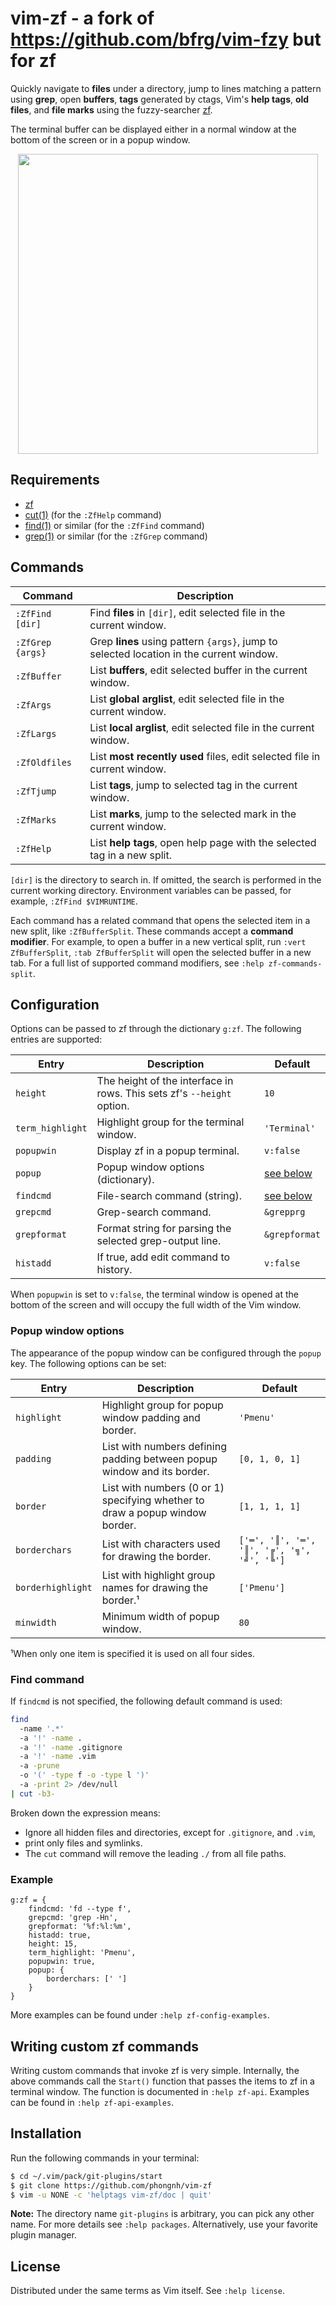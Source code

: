 # vim-zf - a fork of https://github.com/bfrg/vim-fzy but for zf

Quickly navigate to **files** under a directory, jump to lines matching a
pattern using **grep**, open **buffers**, **tags** generated by ctags, Vim's
**help tags**, **old files**, and **file marks** using the fuzzy-searcher
[zf][zf].

The terminal buffer can be displayed either in a normal window at the bottom
of the screen or in a popup window.

<dl>
  <p align="center">
  <a href="https://asciinema.org/a/666835">
    <img src="https://asciinema.org/a/666835.png" width="480">
  </a>
  </p>
</dl>


## Requirements

- [zf][zf]
- [cut(1)][cut] (for the `:ZfHelp` command)
- [find(1)][find] or similar (for the `:ZfFind` command)
- [grep(1)][grep] or similar (for the `:ZfGrep` command)


## Commands

| Command          | Description                                                                         |
| ---------------- | ----------------------------------------------------------------------------------- |
| `:ZfFind [dir]`  | Find **files** in `[dir]`, edit selected file in the current window.                    |
| `:ZfGrep {args}` | Grep **lines** using pattern `{args}`, jump to selected location in the current window. |
| `:ZfBuffer`      | List **buffers**, edit selected buffer in the current window.                           |
| `:ZfArgs`        | List **global arglist**, edit selected file in the current window.                      |
| `:ZfLargs`       | List **local arglist**, edit selected file in the current window.                       |
| `:ZfOldfiles`    | List **most recently used** files, edit selected file in current window.                |
| `:ZfTjump`       | List **tags**, jump to selected tag in the current window.                              |
| `:ZfMarks`       | List **marks**, jump to the selected mark in the current window.                        |
| `:ZfHelp`        | List **help tags**, open help page with the selected tag in a new split.                |

`[dir]` is the directory to search in. If omitted, the search is performed in
the current working directory. Environment variables can be passed, for example,
`:ZfFind $VIMRUNTIME`.

Each command has a related command that opens the selected item in a new split,
like `:ZfBufferSplit`. These commands accept a **command modifier**. For
example, to open a buffer in a new vertical split, run `:vert ZfBufferSplit`,
`:tab ZfBufferSplit` will open the selected buffer in a new tab. For a full
list of supported command modifiers, see `:help zf-commands-split`.


## Configuration

Options can be passed to zf through the dictionary `g:zf`. The following
entries are supported:

| Entry            | Description                                                            | Default                            |
| ---------------- | -----------------------------------------------------------------------| ---------------------------------- |
| `height`         | The height of the interface in rows. This sets zf's `--height` option. | `10`                               |
| `term_highlight` | Highlight group for the terminal window.                               | `'Terminal'`                       |
| `popupwin`       | Display zf in a popup terminal.                                        | `v:false`                          |
| `popup`          | Popup window options (dictionary).                                     | [see below](#popup-window-options) |
| `findcmd`        | File-search command (string).                                          | [see below](#find-command)         |
| `grepcmd`        | Grep-search command.                                                   | `&grepprg`                         |
| `grepformat`     | Format string for parsing the selected grep-output line.               | `&grepformat`                      |
| `histadd`        | If true, add edit command to history.                                  | `v:false`                          |

When `popupwin` is set to `v:false`, the terminal window is opened at the bottom
of the screen and will occupy the full width of the Vim window.

### Popup window options

The appearance of the popup window can be configured through the `popup` key.
The following options can be set:

| Entry             | Description                                                                  | Default                                    |
| ----------------- | ---------------------------------------------------------------------------- | ------------------------------------------ |
| `highlight`       | Highlight group for popup window padding and border.                         | `'Pmenu'`                                  |
| `padding`         | List with numbers defining padding between popup window and its border.      | `[0, 1, 0, 1]`                             |
| `border`          | List with numbers (0 or 1) specifying whether to draw a popup window border. | `[1, 1, 1, 1]`                             |
| `borderchars`     | List with characters used for drawing the border.                            | `['═', '║', '═', '║', '╔', '╗', '╝', '╚']` |
| `borderhighlight` | List with highlight group names for drawing the border.¹                     | `['Pmenu']`                                |
| `minwidth`        | Minimum width of popup window.                                               | `80`                                       |

¹When only one item is specified it is used on all four sides.

### Find command

If `findcmd` is not specified, the following default command is used:
```bash
find
  -name '.*'
  -a '!' -name .
  -a '!' -name .gitignore
  -a '!' -name .vim
  -a -prune
  -o '(' -type f -o -type l ')'
  -a -print 2> /dev/null
| cut -b3-
```

Broken down the expression means:
- Ignore all hidden files and directories, except for `.gitignore`, and `.vim`,
- print only files and symlinks.
- The `cut` command will remove the leading `./` from all file paths.

### Example

```vim
g:zf = {
    findcmd: 'fd --type f',
    grepcmd: 'grep -Hn',
    grepformat: '%f:%l:%m',
    histadd: true,
    height: 15,
    term_highlight: 'Pmenu',
    popupwin: true,
    popup: {
        borderchars: [' ']
    }
}
```
More examples can be found under `:help zf-config-examples`.


## Writing custom zf commands

Writing custom commands that invoke zf is very simple. Internally, the above
commands call the `Start()` function that passes the items to zf in a terminal
window. The function is documented in `:help zf-api`.  Examples can be found in
`:help zf-api-examples`.


## Installation

Run the following commands in your terminal:
```bash
$ cd ~/.vim/pack/git-plugins/start
$ git clone https://github.com/phongnh/vim-zf
$ vim -u NONE -c 'helptags vim-zf/doc | quit'
```
**Note:** The directory name `git-plugins` is arbitrary, you can pick any other
name. For more details see `:help packages`. Alternatively, use your favorite
plugin manager.


## License

Distributed under the same terms as Vim itself. See `:help license`.

[zf]:   https://github.com/natecraddock/zf
[find]: https://pubs.opengroup.org/onlinepubs/9699919799/utilities/find.html
[grep]: https://pubs.opengroup.org/onlinepubs/9699919799/utilities/grep.html
[cut]:  https://pubs.opengroup.org/onlinepubs/9699919799/utilities/cut.html
